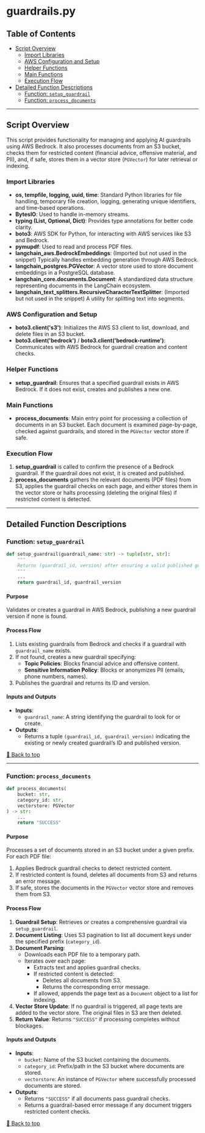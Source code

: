 # guardrails.py

## Table of Contents <a name="table-of-contents"></a>
- [Script Overview](#script-overview)
  - [Import Libraries](#import-libraries)
  - [AWS Configuration and Setup](#aws-configuration-and-setup)
  - [Helper Functions](#helper-functions)
  - [Main Functions](#main-functions)
  - [Execution Flow](#execution-flow)
- [Detailed Function Descriptions](#detailed-function-descriptions)
  - [Function: `setup_guardrail`](#setup_guardrail)
  - [Function: `process_documents`](#process_documents)

---

## Script Overview <a name="script-overview"></a>
This script provides functionality for managing and applying AI guardrails using AWS Bedrock. It also processes documents from an S3 bucket, checks them for restricted content (financial advice, offensive material, and PII), and, if safe, stores them in a vector store (`PGVector`) for later retrieval or indexing.

### Import Libraries <a name="import-libraries"></a>
- **os, tempfile, logging, uuid, time**: Standard Python libraries for file handling, temporary file creation, logging, generating unique identifiers, and time-based operations.
- **BytesIO**: Used to handle in-memory streams.
- **typing (List, Optional, Dict)**: Provides type annotations for better code clarity.
- **boto3**: AWS SDK for Python, for interacting with AWS services like S3 and Bedrock.
- **pymupdf**: Used to read and process PDF files.
- **langchain_aws.BedrockEmbeddings**: (Imported but not used in the snippet) Typically handles embedding generation through AWS Bedrock.
- **langchain_postgres.PGVector**: A vector store used to store document embeddings in a PostgreSQL database.
- **langchain_core.documents.Document**: A standardized data structure representing documents in the LangChain ecosystem.
- **langchain_text_splitters.RecursiveCharacterTextSplitter**: (Imported but not used in the snippet) A utility for splitting text into segments.

### AWS Configuration and Setup <a name="aws-configuration-and-setup"></a>
- **boto3.client('s3')**: Initializes the AWS S3 client to list, download, and delete files in an S3 bucket.
- **boto3.client('bedrock')** / **boto3.client('bedrock-runtime')**: Communicates with AWS Bedrock for guardrail creation and content checks.

### Helper Functions <a name="helper-functions"></a>
- **setup_guardrail**: Ensures that a specified guardrail exists in AWS Bedrock. If it does not exist, creates and publishes a new one.

### Main Functions <a name="main-functions"></a>
- **process_documents**: Main entry point for processing a collection of documents in an S3 bucket. Each document is examined page-by-page, checked against guardrails, and stored in the `PGVector` vector store if safe.

### Execution Flow <a name="execution-flow"></a>
1. **setup_guardrail** is called to confirm the presence of a Bedrock guardrail. If the guardrail does not exist, it is created and published.
2. **process_documents** gathers the relevant documents (PDF files) from S3, applies the guardrail checks on each page, and either stores them in the vector store or halts processing (deleting the original files) if restricted content is detected.

---

## Detailed Function Descriptions <a name="detailed-function-descriptions"></a>

### Function: `setup_guardrail` <a name="setup_guardrail"></a>
```python
def setup_guardrail(guardrail_name: str) -> tuple[str, str]:
    """
    Returns (guardrail_id, version) after ensuring a valid published guardrail exists.
    """
    ...
    return guardrail_id, guardrail_version
```
#### Purpose
Validates or creates a guardrail in AWS Bedrock, publishing a new guardrail version if none is found.

#### Process Flow
1. Lists existing guardrails from Bedrock and checks if a guardrail with `guardrail_name` exists.
2. If not found, creates a new guardrail specifying:
   - **Topic Policies**: Blocks financial advice and offensive content.
   - **Sensitive Information Policy**: Blocks or anonymizes PII (emails, phone numbers, names).
3. Publishes the guardrail and returns its ID and version.

#### Inputs and Outputs
- **Inputs**:
  - `guardrail_name`: A string identifying the guardrail to look for or create.
- **Outputs**:
  - Returns a tuple `(guardrail_id, guardrail_version)` indicating the existing or newly created guardrail’s ID and published version.

[🔼 Back to top](#table-of-contents)

---

### Function: `process_documents` <a name="process_documents"></a>
```python
def process_documents(
    bucket: str,
    category_id: str, 
    vectorstore: PGVector
) -> str:
    ...
    return "SUCCESS"
```
#### Purpose
Processes a set of documents stored in an S3 bucket under a given prefix. For each PDF file:
1. Applies Bedrock guardrail checks to detect restricted content.
2. If restricted content is found, deletes all documents from S3 and returns an error message.
3. If safe, stores the documents in the `PGVector` vector store and removes them from S3.

#### Process Flow
1. **Guardrail Setup**: Retrieves or creates a comprehensive guardrail via `setup_guardrail`.
2. **Document Listing**: Uses S3 pagination to list all document keys under the specified prefix (`category_id`).
3. **Document Parsing**:
   - Downloads each PDF file to a temporary path.
   - Iterates over each page:
     - Extracts text and applies guardrail checks.
     - If restricted content is detected:
       - Deletes all documents from S3.
       - Returns the corresponding error message.
     - If allowed, appends the page text as a `Document` object to a list for indexing.
4. **Vector Store Update**: If no guardrail is triggered, all page texts are added to the vector store. The original files in S3 are then deleted.
5. **Return Value**: Returns `"SUCCESS"` if processing completes without blockages.

#### Inputs and Outputs
- **Inputs**:
  - `bucket`: Name of the S3 bucket containing the documents.
  - `category_id`: Prefix/path in the S3 bucket where documents are stored.
  - `vectorstore`: An instance of `PGVector` where successfully processed documents are stored.
- **Outputs**:
  - Returns `"SUCCESS"` if all documents pass guardrail checks.
  - Returns a guardrail-based error message if any document triggers restricted content checks.

[🔼 Back to top](#table-of-contents)
